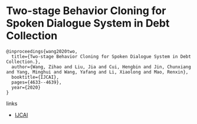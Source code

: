 # Two-stage Behavior Cloning for Spoken Dialogue System in Debt Collection
```
@inproceedings{wang2020two,
  title={Two-stage Behavior Cloning for Spoken Dialogue System in Debt Collection.},
  author={Wang, Zihao and Liu, Jia and Cui, Hengbin and Jin, Chunxiang and Yang, Minghui and Wang, Yafang and Li, Xiaolong and Mao, Renxin},
  booktitle={IJCAI},
  pages={4633--4639},
  year={2020}
}
```

links
- [IJCAI](https://www.ijcai.org/proceedings/2020/639)
